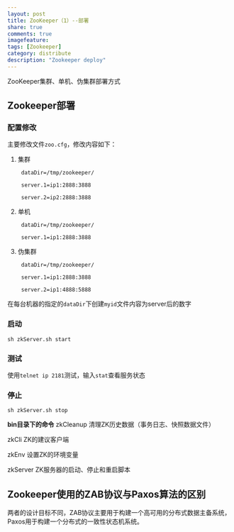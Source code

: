 ```yaml
---
layout: post
title: ZooKeeper（1）--部署
share: true
comments: true
imagefeature:
tags: [Zookeeper]
category: distribute
description: "Zookeeper deploy"
---
```


ZooKeeper集群、单机、伪集群部署方式

<!--more-->

## Zookeeper部署

### 配置修改
主要修改文件`zoo.cfg`，修改内容如下：

1. 集群

		dataDir=/tmp/zookeeper/	
		
		server.1=ip1:2888:3888
		
		server.2=ip2:2888:3888

2. 单机

		dataDir=/tmp/zookeeper/	
		
		server.1=ip1:2888:3888


3. 伪集群

		dataDir=/tmp/zookeeper/	
		
		server.1=ip1:2888:3888
		
		server.2=ip1:4888:5888

在每台机器的指定的`dataDir`下创建`myid`文件内容为server后的数字

### 启动
	
	sh zkServer.sh start
	
### 测试

使用`telnet ip 2181`测试，输入`stat`查看服务状态

### 停止

	sh zkServer.sh stop
	
**bin目录下的命令**
zkCleanup	清理ZK历史数据（事务日志、快照数据文件）

zkCli		ZK的建议客户端

zkEnv		设置ZK的环境变量

zkServer	ZK服务器的启动、停止和重启脚本

## Zookeeper使用的ZAB协议与Paxos算法的区别

两者的设计目标不同，ZAB协议主要用于构建一个高可用的分布式数据主备系统，Paxos用于构建一个分布式的一致性状态机系统。

